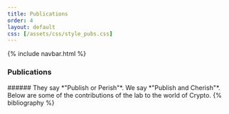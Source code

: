 ```yaml
---
title: Publications
order: 4
layout: default
css: [/assets/css/style_pubs.css]
---
```


{% include navbar.html %}

<div class="spacer-small"></div>
<h3 class="heading">Publications</h3>
###### They say *"Publish or Perish"*. We say *"Publish and Cherish"*. Below are some of the contributions of the lab to the world of Crypto.
{% bibliography %}
